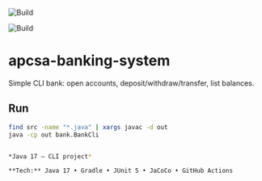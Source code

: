 ![Build](https://github.com/MichaelSusiCS/apcsa-banking-system/actions/workflows/gradle.yml/badge.svg)

![Build](https://github.com/MichaelSusiCS/apcsa-banking-system/actions/workflows/build.yml/badge.svg)

# apcsa-banking-system
Simple CLI bank: open accounts, deposit/withdraw/transfer, list balances.

## Run
```bash
find src -name "*.java" | xargs javac -d out
java -cp out bank.BankCli


*Java 17 — CLI project*

**Tech:** Java 17 • Gradle • JUnit 5 • JaCoCo • GitHub Actions

